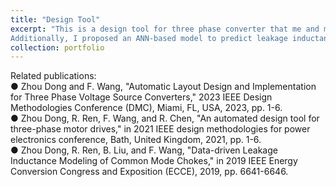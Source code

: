 ```yaml
---
title: "Design Tool"
excerpt: "This is a design tool for three phase converter that me and my colleague Ren developed in 2021. #UTK <br/><img src='/images/Design_tool_UI.png'><br/>It is a comprehensive and automated design tool that integrats state-of-the-art design algorithms and models for the three-phase converter design. It was targeting at motor drive applications but can also be used for various other three-phase ac/dc converter applications. The design tool can reduce the design efforts from half-year of manual work to just half a day of automated design. <br/>
Additionally, I proposed an ANN-based model to predict leakage inductance and the error is reduced from over 20% using state-of-the-art models to less than 10%. I also have some follow-up work related to the automatic layout design method to optimize the parasitic of the switching cell."
collection: portfolio
---
```


Related publications:<br/>
●	Zhou Dong and F. Wang, "Automatic Layout Design and Implementation for Three Phase Voltage Source Converters," 2023 IEEE Design Methodologies Conference (DMC), Miami, FL, USA, 2023, pp. 1-6.<br/>
●	Zhou Dong, R. Ren, F. Wang, and R. Chen, "An automated design tool for three-phase motor drives," in 2021 IEEE design methodologies for power electronics conference, Bath, United Kingdom, 2021, pp. 1-6.<br/>
●	Zhou Dong, R. Ren, B. Liu, and F. Wang, "Data-driven Leakage Inductance Modeling of Common Mode Chokes," in 2019 IEEE Energy Conversion Congress and Exposition (ECCE), 2019, pp. 6641-6646.<br/>